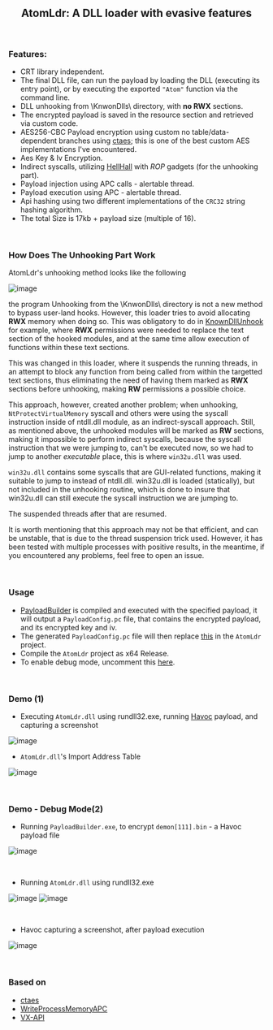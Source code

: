 <h2 align="center">
AtomLdr: A DLL loader with evasive features
</h2>


</br>

### Features:

- CRT library independent.
- The final DLL file, can run the payload by loading the DLL (executing its entry point), or by executing the exported `"Atom"` function via the command line.  
- DLL unhooking from \KnwonDlls\ directory, with **no RWX** sections.
- The encrypted payload is saved in the resource section and retrieved via custom code.
- AES256-CBC Payload encryption using custom no table/data-dependent branches using [ctaes](https://github.com/bitcoin-core/ctaes); this is one of the best custom AES implementations I've encountered.
- Aes Key & Iv Encryption.
- Indirect syscalls, utilizing [HellHall](https://github.com/Maldev-Academy/HellHall) with *ROP* gadgets (for the unhooking part).
- Payload injection using APC calls - alertable thread.
- Payload execution using APC - alertable thread.
- Api hashing using two different implementations of the `CRC32` string hashing algorithm.
- The total Size is 17kb + payload size (multiple of 16).

<br>

### How Does The Unhooking Part Work

AtomLdr's unhooking method looks like the following

![image](https://user-images.githubusercontent.com/111295429/221431770-e27726a7-ca3d-4ec3-8fa1-0e04f8405f83.png)

the program 
Unhooking from the \KnwonDlls\ directory is not a new method to bypass user-land hooks. However, this loader tries to avoid allocating **RWX** memory when doing so. This was obligatory to do in [KnownDllUnhook](https://github.com/NUL0x4C/KnownDllUnhook) for example, where **RWX** permissions were needed to replace the text section of the hooked modules, and at the same time allow execution of functions within these text sections.

This was changed in this loader, where it suspends the running threads, in an attempt to block any function from being called from within the targetted text sections, thus eliminating the need of having them marked as **RWX** sections before unhooking, making **RW** permissions a possible choice.

This approach, however, created another problem; when unhooking, `NtProtectVirtualMemory` syscall and others were using the syscall instruction inside of ntdll.dll module, as an indirect-syscall approach. Still, as mentioned above, the unhooked modules will be marked as **RW** sections, making it impossible to perform indirect syscalls, because the syscall instruction that we were jumping to, can't be executed now, so we had to jump to another *executable* place, this is where `win32u.dll` was used.

`win32u.dll` contains some syscalls that are GUI-related functions, making it suitable to jump to instead of ntdll.dll. win32u.dll is loaded (statically), but not included in the unhooking routine, which is done to insure that win32u.dll can still execute the syscall instruction we are jumping to.

The suspended threads after that are resumed.

It is worth mentioning that this approach may not be that efficient, and can be unstable, that is due to the thread suspension trick used. However, it has been tested with multiple processes with positive results, in the meantime, if you encountered any problems, feel free to open an issue.

<br>

### Usage

- [PayloadBuilder](https://github.com/NUL0x4C/AtomLdr/tree/main/PayloadBuilder) is compiled and executed with the specified payload, it will output a `PayloadConfig.pc` file, that contains the encrypted payload, and its encrypted key and iv.
- The generated `PayloadConfig.pc` file will then replace [this](https://github.com/NUL0x4C/AtomLdr/blob/main/AtomLdr/PayloadConfig.pc) in the `AtomLdr` project. 
- Compile the `AtomLdr` project as x64 Release.
- To enable debug mode, uncomment this [here](https://github.com/NUL0x4C/AtomLdr/blob/main/AtomLdr/Debug.h#L6).


<br>

### Demo (1)

- Executing `AtomLdr.dll` using rundll32.exe, running [Havoc](https://github.com/HavocFramework/Havoc) payload, and capturing a screenshot

![image](https://user-images.githubusercontent.com/111295429/221431188-8f1b6a04-c0ce-48d3-91b3-9f2ba1ce9385.png)

- `AtomLdr.dll`'s Import Address Table

![image](https://user-images.githubusercontent.com/111295429/221433130-c285f84f-8cb9-4e69-aeb8-549f3d69fd19.png)


<br>

### Demo - Debug Mode(2) 

- Running `PayloadBuilder.exe`, to encrypt `demon[111].bin` - a Havoc payload file

![image](https://user-images.githubusercontent.com/111295429/221431453-0f4b2840-3f03-4957-996b-dbdea605e9c0.png)

<br>

- Running `AtomLdr.dll` using rundll32.exe

![image](https://user-images.githubusercontent.com/111295429/221432698-cd358adc-a72a-40f2-8502-e47482f65a59.png)
![image](https://user-images.githubusercontent.com/111295429/221432709-5455bd08-014c-4c04-b774-22e6778c2783.png)

<br>

- Havoc capturing a screenshot, after payload execution

![image](https://user-images.githubusercontent.com/111295429/221432872-08ce8327-502f-45bb-be0e-040ce39bfabf.png)



<br>

### Based on 
- [ctaes](https://github.com/bitcoin-core/ctaes) 
- [WriteProcessMemoryAPC](https://www.x86matthew.com/view_post?id=writeprocessmemory_apc)
- [VX-API](https://github.com/vxunderground/VX-API)
